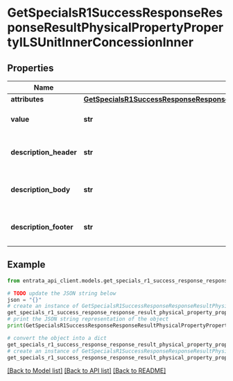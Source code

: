 # GetSpecialsR1SuccessResponseResponseResultPhysicalPropertyPropertyILSUnitInnerConcessionInner


## Properties

Name | Type | Description | Notes
------------ | ------------- | ------------- | -------------
**attributes** | [**GetSpecialsR1SuccessResponseResponseResultPhysicalPropertyPropertyConcessionInnerAttributes**](GetSpecialsR1SuccessResponseResponseResultPhysicalPropertyPropertyConcessionInnerAttributes.md) |  | 
**value** | **str** | The value of the concession. | 
**description_header** | **str** | The header for the concession description. | 
**description_body** | **str** | The body of the concession description. | 
**description_footer** | **str** | The footer for the concession description. | 

## Example

```python
from entrata_api_client.models.get_specials_r1_success_response_response_result_physical_property_property_ils_unit_inner_concession_inner import GetSpecialsR1SuccessResponseResponseResultPhysicalPropertyPropertyILSUnitInnerConcessionInner

# TODO update the JSON string below
json = "{}"
# create an instance of GetSpecialsR1SuccessResponseResponseResultPhysicalPropertyPropertyILSUnitInnerConcessionInner from a JSON string
get_specials_r1_success_response_response_result_physical_property_property_ils_unit_inner_concession_inner_instance = GetSpecialsR1SuccessResponseResponseResultPhysicalPropertyPropertyILSUnitInnerConcessionInner.from_json(json)
# print the JSON string representation of the object
print(GetSpecialsR1SuccessResponseResponseResultPhysicalPropertyPropertyILSUnitInnerConcessionInner.to_json())

# convert the object into a dict
get_specials_r1_success_response_response_result_physical_property_property_ils_unit_inner_concession_inner_dict = get_specials_r1_success_response_response_result_physical_property_property_ils_unit_inner_concession_inner_instance.to_dict()
# create an instance of GetSpecialsR1SuccessResponseResponseResultPhysicalPropertyPropertyILSUnitInnerConcessionInner from a dict
get_specials_r1_success_response_response_result_physical_property_property_ils_unit_inner_concession_inner_from_dict = GetSpecialsR1SuccessResponseResponseResultPhysicalPropertyPropertyILSUnitInnerConcessionInner.from_dict(get_specials_r1_success_response_response_result_physical_property_property_ils_unit_inner_concession_inner_dict)
```
[[Back to Model list]](../README.md#documentation-for-models) [[Back to API list]](../README.md#documentation-for-api-endpoints) [[Back to README]](../README.md)


